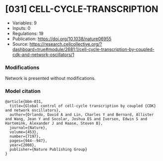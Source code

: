 # \[031\] CELL-CYCLE-TRANSCRIPTION

 - Variables: 9
 - Inputs: 0
 - Regulations: 19
 - Publication: https://doi.org/10.1038/nature06955
 - Source: https://research.cellcollective.org/?dashboard=true#module/2681:1/cell-cycle-transcription-by-coupled-cdk-and-network-oscillators/1


### Modifications

Network is presented without modifications.

### Model citation

```
@article{bbm-031,
  title={Global control of cell-cycle transcription by coupled {CDK} and network oscillators},
  author={Orlando, David A and Lin, Charles Y and Bernard, Allister and Wang, Jean Y and Socolar, Joshua ES and Iversen, Edwin S and Hartemink, Alexander J and Haase, Steven B},
  journal={Nature},
  volume={453},
  number={7197},
  pages={944--947},
  year={2008},
  publisher={Nature Publishing Group}
}
```

